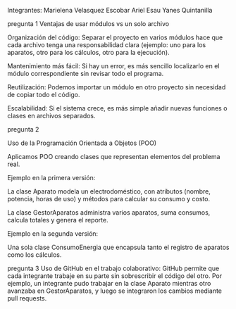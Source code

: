 Integrantes: 
Marielena Velasquez Escobar
Ariel Esau Yanes Quintanilla


pregunta 1
Ventajas de usar módulos vs un solo archivo

Organización del código: Separar el proyecto en varios módulos hace que cada archivo tenga una responsabilidad clara (ejemplo: uno para los aparatos, otro para los cálculos, otro para la ejecución).

Mantenimiento más fácil: Si hay un error, es más sencillo localizarlo en el módulo correspondiente sin revisar todo el programa.

Reutilización: Podemos importar un módulo en otro proyecto sin necesidad de copiar todo el código.

Escalabilidad: Si el sistema crece, es más simple añadir nuevas funciones o clases en archivos separados.



pregunta 2

Uso de la Programación Orientada a Objetos (POO)

Aplicamos POO creando clases que representan elementos del problema real.

Ejemplo en la primera versión:

La clase Aparato modela un electrodoméstico, con atributos (nombre, potencia, horas de uso) y métodos para calcular su consumo y costo.

La clase GestorAparatos administra varios aparatos, suma consumos, calcula totales y genera el reporte.

Ejemplo en la segunda versión:

Una sola clase ConsumoEnergia que encapsula tanto el registro de aparatos como los cálculos.



pregunta 3
Uso de GitHub en el trabajo colaborativo:
GitHub permite que cada integrante trabaje en su parte sin sobrescribir el código del otro. Por ejemplo, un integrante pudo trabajar en la clase Aparato mientras otro avanzaba en GestorAparatos, y luego se integraron los cambios mediante pull requests.
